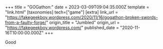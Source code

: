 +++
title = "GOGathon:"
date = 2023-03-09T09:04:35.000Z
template = "link.html"
[taxonomies]
tech=["game"]
[extra]
link_url = "https://fakegeekboy.wordpress.com/2020/11/16/gogathon-broken-swords-from-a-faulty-forge/"
origin_title = "Jumbled"
origin_url = "https://fakegeekboy.wordpress.com/"
published_date = "2020-11-16T10:00:00.000Z"
+++


Good